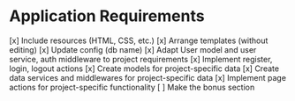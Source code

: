 # Application Requirements
[x] Include resources (HTML, CSS, etc.)
[x] Arrange templates (without editing)
[x] Update config (db name)
[x] Adapt User model and user service, auth middleware to project requirements
[x] Implement register, login, logout actions
[x] Create models for project-specific data
[x] Create data services and middlewares for project-specific data
[x] Implement page actions for project-specific functionality
[ ] Make the bonus section
